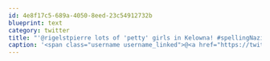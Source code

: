 ```yaml
---
id: 4e8f17c5-689a-4050-8eed-23c54912732b
blueprint: text
category: twitter
title: "'@rigelstpierre lots of 'petty' girls in Kelowna! #spellingNazi"
caption: '<span class="username username_linked">@<a href="https://twitter.com/rigelstpierre" title="Rigel St. Pierre">rigelstpierre</a></span> lots of ''petty'' girls in Kelowna! <span class="hashtag hashtag_local">#<a href="http://tweettemp.darylchymko.ca/?tag=spellingnazi">spellingNazi</a>'
---
```

